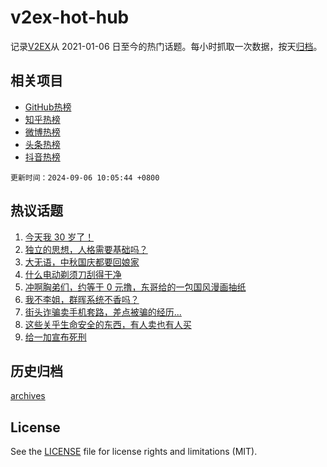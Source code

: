 # v2ex-hot-hub

 记录[V2EX](https://www.v2ex.com/)从 2021-01-06 日至今的热门话题。每小时抓取一次数据，按天[归档](archives)。
 
 ## 相关项目

- [GitHub热榜](https://github.com/lonnyzhang423/github-hot-hub)
- [知乎热榜](https://github.com/lonnyzhang423/zhihu-hot-hub)
- [微博热榜](https://github.com/lonnyzhang423/weibo-hot-hub)
- [头条热榜](https://github.com/lonnyzhang423/toutiao-hot-hub)
- [抖音热榜](https://github.com/lonnyzhang423/douyin-hot-hub)


 `更新时间：2024-09-06 10:05:44 +0800`

## 热议话题

1. [今天我 30 岁了！](https://www.v2ex.com/t/1070454)
1. [独立的思想，人格需要基础吗？](https://www.v2ex.com/t/1070405)
1. [大无语，中秋国庆都要回娘家](https://www.v2ex.com/t/1070412)
1. [什么电动剃须刀刮得干净](https://www.v2ex.com/t/1070436)
1. [冲啊胸弟们，约等于 0 元撸，东哥给的一包国风漫画抽纸](https://www.v2ex.com/t/1070429)
1. [我不李姐，群晖系统不香吗？](https://www.v2ex.com/t/1070616)
1. [街头诈骗卖手机套路，差点被骗的经历...](https://www.v2ex.com/t/1070480)
1. [这些关乎生命安全的东西，有人卖也有人买](https://www.v2ex.com/t/1070446)
1. [给一加宣布死刑](https://www.v2ex.com/t/1070548)

## 历史归档

[archives](archives)

## License

See the [LICENSE](LICENSE) file for license rights and limitations (MIT).
